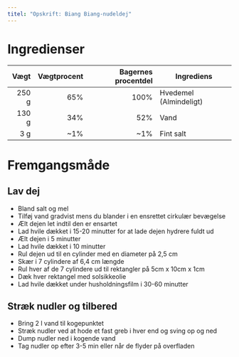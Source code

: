 ```yaml
---
titel: "Opskrift: Biang Biang-nudeldej"
---
```


# Ingredienser

| Vægt | Vægtprocent | Bagernes procentdel | Ingrediens         |
|------:|------------:|--------------------:|--------------------|
| 250 g |  65%        | 100%                | Hvedemel (Almindeligt)
| 130 g |  34%        |  52%                | Vand
|   3 g |  ~1%        |  ~1%                | Fint salt

# Fremgangsmåde

## Lav dej
- Bland salt og mel
- Tilføj vand gradvist mens du blander i en ensrettet cirkulær bevægelse
- Ælt dejen let indtil den er ensartet
- Lad hvile dækket i 15-20 minutter for at lade dejen hydrere fuldt ud
- Ælt dejen i 5 minutter
- Lad hvile dækket i 10 minutter
- Rul dejen ud til en cylinder med en diameter på 2,5 cm
- Skær i 7 cylindere af 6,4 cm længde
- Rul hver af de 7 cylindere ud til rektangler på 5cm x 10cm x 1cm
- Dæk hver rektangel med solsikkeolie
- Lad hvile dækket under husholdningsfilm i 30-60 minutter

## Stræk nudler og tilbered
- Bring 2 l vand til kogepunktet
- Stræk nudler ved at hode et fast greb i hver end og sving op og ned
- Dump nudler ned i kogende vand
- Tag nudler op efter 3-5 min eller når de flyder på overfladen
  
  
